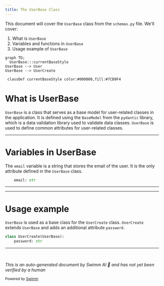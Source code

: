 ```yaml
---
title: The UserBase Class
---
```

This document will cover the `UserBase` class from the `schemas.py` file. We'll cover:

1. What is `UserBase`
2. Variables and functions in `UserBase`
3. Usage example of `UserBase`

```mermaid
graph TD;
  UserBase:::currentBaseStyle
UserBase --> User
UserBase --> UserCreate

 classDef currentBaseStyle color:#000000,fill:#7CB9F4
```

# What is UserBase

`UserBase` is a class that serves as a base model for user-related classes in the application. It is defined using the `BaseModel` from the `pydantic` library, which is a data validation library used to validate data classes. `UserBase` is used to define common attributes for user-related classes.

<SwmSnippet path="/docs_src/sql_databases/sql_app_py39/schemas.py" line="24">

---

# Variables in UserBase

The `email` variable is a string that stores the email of the user. It is the only attribute defined in the `UserBase` class.

```python
    email: str
```

---

</SwmSnippet>

<SwmSnippet path="/docs_src/sql_databases/sql_app_py39/schemas.py" line="27">

---

# Usage example

`UserBase` is used as a base class for the `UserCreate` class. `UserCreate` extends `UserBase` and adds an additional attribute `password`.

```python
class UserCreate(UserBase):
    password: str
```

---

</SwmSnippet>

&nbsp;

*This is an auto-generated document by Swimm AI 🌊 and has not yet been verified by a human*

<SwmMeta version="3.0.0" repo-id="Z2l0aHViJTNBJTNBREVNTy1mYXN0YXBpJTNBJTNBZ2lsYWRuYXZvdA==" repo-name="DEMO-fastapi" doc-type="general-class"><sup>Powered by [Swimm](/)</sup></SwmMeta>
